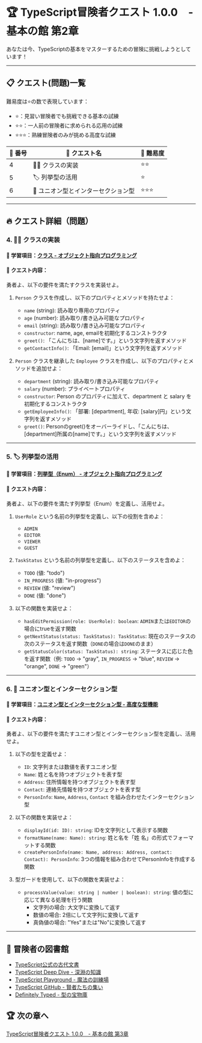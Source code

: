 # 🏆 TypeScript冒険者クエスト 1.0.0　- 基本の館 第2章

あなたは今、TypeScriptの基本をマスターするための冒険に挑戦しようとしています！

---

## 📋 クエスト(問題)一覧

難易度は⭐の数で表現しています：
- ⭐：見習い冒険者でも挑戦できる基本の試練
- ⭐⭐：一人前の冒険者に求められる応用の試練
- ⭐⭐⭐：熟練冒険者のみが挑める高度な試練

| 🔢 番号 | 📜 クエスト名 | 🎯 難易度 |
| ------- | ------------ | -------- |
| 4 | 🧙‍♂️ クラスの実装 | ⭐⭐ |
| 5 | 🏷️ 列挙型の活用 | ⭐ |
| 6 | 🔀 ユニオン型とインターセクション型 | ⭐⭐⭐ |

---

## 🔥 クエスト詳細（問題）

### **4. 🧙‍♂️ クラスの実装**

#### 🎯 学習項目：[クラス - オブジェクト指向プログラミング](../guide.md)

#### 📜 クエスト内容：

勇者よ、以下の要件を満たすクラスを実装せよ。

1. `Person` クラスを作成し、以下のプロパティとメソッドを持たせよ：
   - `name` (string): 読み取り専用のプロパティ
   - `age` (number): 読み取り/書き込み可能なプロパティ
   - `email` (string): 読み取り/書き込み可能なプロパティ
   - `constructor`: name, age, emailを初期化するコンストラクタ
   - `greet()`: 「こんにちは、[name]です。」という文字列を返すメソッド
   - `getContactInfo()`: 「Email: [email]」という文字列を返すメソッド

2. `Person` クラスを継承した `Employee` クラスを作成し、以下のプロパティとメソッドを追加せよ：
   - `department` (string): 読み取り/書き込み可能なプロパティ
   - `salary` (number): プライベートプロパティ
   - `constructor`: Person のプロパティに加えて、department と salary を初期化するコンストラクタ
   - `getEmployeeInfo()`: 「部署: [department], 年収: [salary]円」という文字列を返すメソッド
   - `greet()`: Personのgreet()をオーバーライドし、「こんにちは、[department]所属の[name]です。」という文字列を返すメソッド

---

### **5. 🏷️ 列挙型の活用**

#### 🎯 学習項目：[列挙型（Enum） - オブジェクト指向プログラミング](../guide.md)

#### 📜 クエスト内容：

勇者よ、以下の要件を満たす列挙型（Enum）を定義し、活用せよ。

1. `UserRole` という名前の列挙型を定義し、以下の役割を含めよ：
   - `ADMIN`
   - `EDITOR`
   - `VIEWER`
   - `GUEST`

2. `TaskStatus` という名前の列挙型を定義し、以下のステータスを含めよ：
   - `TODO` (値: "todo")
   - `IN_PROGRESS` (値: "in-progress")
   - `REVIEW` (値: "review")
   - `DONE` (値: "done")

3. 以下の関数を実装せよ：
   - `hasEditPermission(role: UserRole): boolean`: `ADMIN`または`EDITOR`の場合にtrueを返す関数
   - `getNextStatus(status: TaskStatus): TaskStatus`: 現在のステータスの次のステータスを返す関数（`DONE`の場合は`DONE`のまま）
   - `getStatusColor(status: TaskStatus): string`: ステータスに応じた色を返す関数（例: `TODO` → "gray", `IN_PROGRESS` → "blue", `REVIEW` → "orange", `DONE` → "green"）

---

### **6. 🔀 ユニオン型とインターセクション型**

#### 🎯 学習項目：[ユニオン型とインターセクション型 - 高度な型機能](../guide.md)

#### 📜 クエスト内容：

勇者よ、以下の要件を満たすユニオン型とインターセクション型を定義し、活用せよ。

1. 以下の型を定義せよ：
   - `ID`: 文字列または数値を表すユニオン型
   - `Name`: 姓と名を持つオブジェクトを表す型
   - `Address`: 住所情報を持つオブジェクトを表す型
   - `Contact`: 連絡先情報を持つオブジェクトを表す型
   - `PersonInfo`: `Name`, `Address`, `Contact` を組み合わせたインターセクション型

2. 以下の関数を実装せよ：
   - `displayId(id: ID): string`: IDを文字列として表示する関数
   - `formatName(name: Name): string`: 姓と名を「姓 名」の形式でフォーマットする関数
   - `createPersonInfo(name: Name, address: Address, contact: Contact): PersonInfo`: 3つの情報を組み合わせてPersonInfoを作成する関数

3. 型ガードを使用して、以下の関数を実装せよ：
   - `processValue(value: string | number | boolean): string`: 値の型に応じて異なる処理を行う関数
     - 文字列の場合: 大文字に変換して返す
     - 数値の場合: 2倍にして文字列に変換して返す
     - 真偽値の場合: "Yes"または"No"に変換して返す

---

## 📖 冒険者の図書館

- [TypeScript公式の古代文書](https://www.typescriptlang.org/docs/)
- [TypeScript Deep Dive - 深淵の知識](https://basarat.gitbook.io/typescript/)
- [TypeScript Playground - 魔法の訓練場](https://www.typescriptlang.org/play)
- [TypeScript GitHub - 賢者たちの集い](https://github.com/microsoft/TypeScript)
- [Definitely Typed - 型の宝物庫](https://github.com/DefinitelyTyped/DefinitelyTyped)

## 🏆 次の章へ

[TypeScript冒険者クエスト 1.0.0　- 基本の館 第3章](e-3.md)